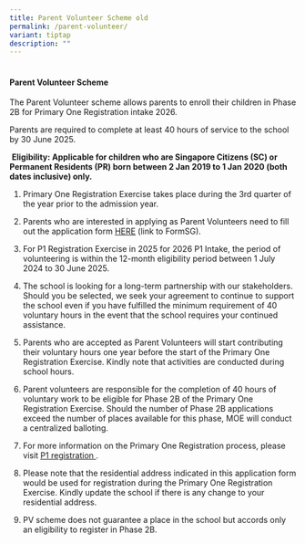 ```yaml
---
title: Parent Volunteer Scheme old
permalink: /parent-volunteer/
variant: tiptap
description: ""
---
```

<h4><br><strong>Parent Volunteer Scheme</strong></h4>
<p>The Parent Volunteer scheme allows parents to enroll their children in
Phase 2B for Primary One Registration intake 2026.</p>
<p>Parents are required to complete at least 40 hours of service to the school
by 30 June 2025.</p>
<p>&nbsp;<strong>Eligibility: Applicable for children who are Singapore Citizens (SC) or Permanent Residents (PR) born between 2 Jan 2019 to 1 Jan 2020 (both dates inclusive) only.</strong>
</p>
<p></p>
<ol>
<li>
<p>Primary One Registration Exercise takes place during the 3rd quarter of
the year prior to the admission year.</p>
</li>
</ol>
<ol start="2">
<li>
<p>Parents who are interested in applying as Parent Volunteers need to fill
out the application form <a href="https://form.gov.sg/64a66cfc29d2650012c8d095" class="XqQF9c" rel="noopener noreferrer nofollow" target="_blank"><u>HERE</u></a> (link
to FormSG).</p>
</li>
</ol>
<ol start="3">
<li>
<p>For P1 Registration Exercise in 2025 for 2026 P1 Intake, the period of
volunteering is within the 12-month eligibility period between 1 July 2024
to 30 June 2025.</p>
</li>
</ol>
<ol start="4">
<li>
<p>The school is looking for a long-term partnership with our stakeholders.
Should you be selected, we seek your agreement to continue to support the
school even if you have fulfilled the minimum requirement of 40 voluntary
hours in the event that the school requires your continued assistance.</p>
</li>
</ol>
<ol start="5">
<li>
<p>Parents who are accepted as Parent Volunteers will start contributing
their voluntary hours one year before the start of the Primary One Registration
Exercise. Kindly note that activities are conducted during school hours.</p>
</li>
</ol>
<ol start="6">
<li>
<p>Parent volunteers are responsible for the completion of 40 hours of voluntary
work to be eligible for Phase 2B of the Primary One Registration Exercise.
Should the number of Phase 2B applications exceed the number of places
available for this phase, MOE will conduct a centralized balloting.</p>
</li>
</ol>
<ol start="7">
<li>
<p>For more information on the Primary One Registration process, please visit
<a href="https://www.moe.gov.sg/primary/p1-registration." class="XqQF9c" rel="noopener noreferrer nofollow" target="_blank"><u>P1 registration</u>
</a>.</p>
</li>
</ol>
<ol start="8">
<li>
<p>Please note that the residential address indicated in this application
form would be used for registration during the Primary One Registration
Exercise. Kindly update the school if there is any change to your residential
address.</p>
</li>
</ol>
<ol start="9">
<li>
<p>PV scheme does not guarantee a place in the school but accords only an
eligibility to register in Phase 2B.</p>
</li>
</ol>
<p>&nbsp;</p>